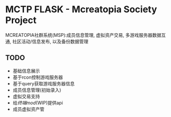 # MCTP FLASK - Mcreatopia Society Project

MCREATOPIA社群系统(MSP):成员信息管理, 虚拟资产交易, 多游戏服务器数据互通, 社区活动/信息发布, 以及备份数据管理

## TODO

- 基础信息展示
- 基于rcon控制游戏服务器
- 基于query获取游戏服务器信息
- 成员信息管理(初始录入)
- 虚拟交易支持
- 给*终端mod*(WIP)提供api
- 成员虚拟资产管

